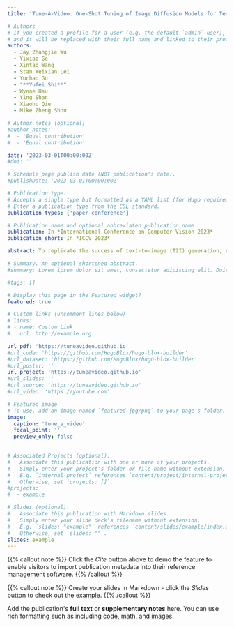 ```yaml
---
title: 'Tune-A-Video: One-Shot Tuning of Image Diffusion Models for Text-to-Video Generation'

# Authors
# If you created a profile for a user (e.g. the default `admin` user), write the username (folder name) here
# and it will be replaced with their full name and linked to their profile.
authors:
  - Jay Zhangjie Wu
  - Yixiao Ge
  - Xintao Wang
  - Stan Weixian Lei
  - Yuchao Gu
  - "**Yufei Shi**"
  - Wynne Hsu
  - Ying Shan
  - Xiaohu Qie
  - Mike Zheng Shou

# Author notes (optional)
#author_notes:
#  - 'Equal contribution'
#  - 'Equal contribution'

date: '2023-03-01T00:00:00Z'
#doi: ''

# Schedule page publish date (NOT publication's date).
#publishDate: '2023-03-01T00:00:00Z'

# Publication type.
# Accepts a single type but formatted as a YAML list (for Hugo requirements).
# Enter a publication type from the CSL standard.
publication_types: ['paper-conference']

# Publication name and optional abbreviated publication name.
publication: In *International Conference on Computer Vision 2023*
publication_short: In *ICCV 2023*

abstract: To replicate the success of text-to-image (T2I) generation, recent works employ large-scale video datasets to train a text-to-video (T2V) generator. Despite their promising results, such paradigm is computationally expensive. In this work, we propose a new T2V generation setting—One-Shot Video Tuning, where only one text-video pair is presented. Our model is built on state-of-the-art T2I diffusion models pre-trained on massive image data. We make two key observations (1) T2I models can generate still images that represent verb terms; (2) extending T2I models to generate multiple images concurrently exhibits surprisingly good content consistency. To further learn continuous motion, we introduce Tune-A-Video, which involves a tailored spatio-temporal attention mechanism and an efficient one-shot tuning strategy. At inference, we employ DDIM inversion to provide structure guidance for sampling. Extensive qualitative and numerical experiments demonstrate the remarkable ability of our method across various applications.

# Summary. An optional shortened abstract.
#summary: Lorem ipsum dolor sit amet, consectetur adipiscing elit. Duis posuere tellus ac convallis placerat. Proin tincidunt magna sed ex sollicitudin condimentum.

#tags: []

# Display this page in the Featured widget?
featured: true

# Custom links (uncomment lines below)
# links:
# - name: Custom Link
#   url: http://example.org

url_pdf: 'https://tuneavideo.github.io'
#url_code: 'https://github.com/HugoBlox/hugo-blox-builder'
#url_dataset: 'https://github.com/HugoBlox/hugo-blox-builder'
#url_poster: ''
url_project: 'https://tuneavideo.github.io'
#url_slides: ''
#url_source: 'https://tuneavideo.github.io'
#url_video: 'https://youtube.com'

# Featured image
# To use, add an image named `featured.jpg/png` to your page's folder.
image:
  caption: 'tune_a_video'
  focal_point: ''
  preview_only: false
  

# Associated Projects (optional).
#   Associate this publication with one or more of your projects.
#   Simply enter your project's folder or file name without extension.
#   E.g. `internal-project` references `content/project/internal-project/index.md`.
#   Otherwise, set `projects: []`.
#projects:
#  - example

# Slides (optional).
#   Associate this publication with Markdown slides.
#   Simply enter your slide deck's filename without extension.
#   E.g. `slides: "example"` references `content/slides/example/index.md`.
#   Otherwise, set `slides: ""`.
slides: example
---
```


{{% callout note %}}
Click the _Cite_ button above to demo the feature to enable visitors to import publication metadata into their reference management software.
{{% /callout %}}

{{% callout note %}}
Create your slides in Markdown - click the _Slides_ button to check out the example.
{{% /callout %}}

Add the publication's **full text** or **supplementary notes** here. You can use rich formatting such as including [code, math, and images](https://docs.hugoblox.com/content/writing-markdown-latex/).
